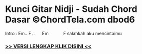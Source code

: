 
 # Kunci Gitar Nidji - Sudah Chord Dasar ©ChordTela.com dbod6


Intro : Em.. F ..      Em            F salahkah aku mencintaimu

###  <a href="https://shortlighzx.web.app?sq=Kunci Gitar Nidji - Sudah Chord Dasar ©ChordTela.com"> >> VERSI LENGKAP KLIK DISINI << </a>
